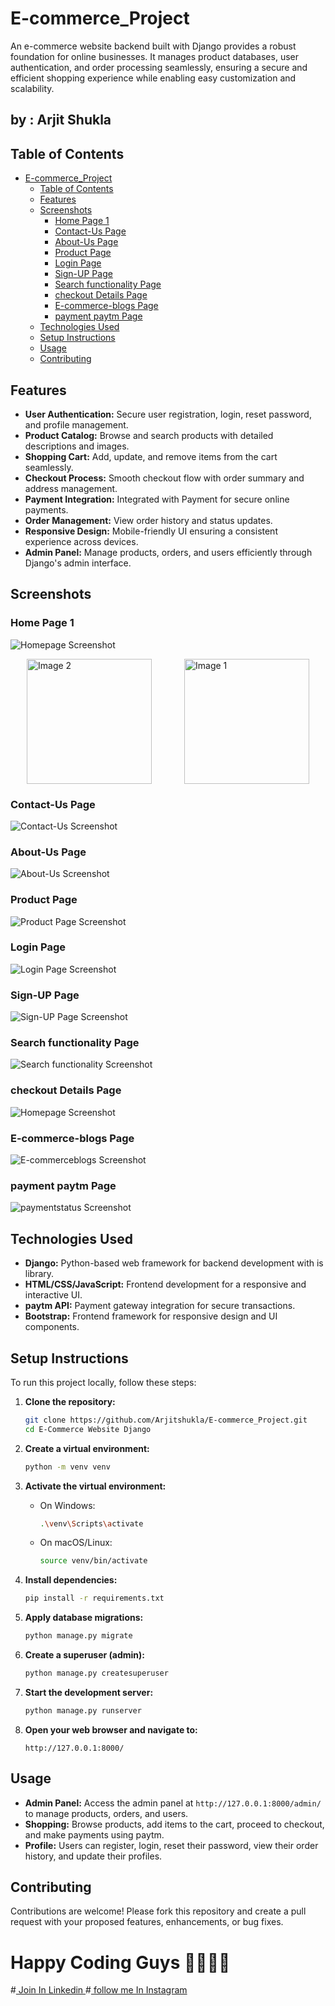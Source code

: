 # E-commerce_Project
 An e-commerce website backend built with Django provides a robust foundation for online businesses. It manages product databases, user authentication, and order processing seamlessly, ensuring a secure and efficient shopping experience while enabling easy customization and scalability.
 
 ## by : Arjit Shukla 

## Table of Contents
- [E-commerce\_Project](#e-commerce_project)
  - [Table of Contents](#table-of-contents)
  - [Features](#features)
  - [Screenshots](#screenshots)
    - [Home Page 1](#home-page-1)
    - [Contact-Us Page](#contact-us-page)
    - [About-Us Page](#about-us-page)
    - [Product Page](#product-page)
    - [Login Page](#login-page)
    - [Sign-UP Page](#sign-up-page)
    - [Search functionality Page](#search-functionality-page)
    - [checkout Details Page](#checkout-details-page)
    - [E-commerce-blogs Page](#e-commerce-blogs-page)
    - [payment paytm Page](#payment-paytm-page)
  - [Technologies Used](#technologies-used)
  - [Setup Instructions](#setup-instructions)
  - [Usage](#usage)
  - [Contributing](#contributing)


## Features
- **User Authentication:** Secure user registration, login, reset password, and profile management.
- **Product Catalog:** Browse and search products with detailed descriptions and images.
- **Shopping Cart:** Add, update, and remove items from the cart seamlessly.
- **Checkout Process:** Smooth checkout flow with order summary and address management.
- **Payment Integration:** Integrated with Payment for secure online payments.
- **Order Management:** View order history and status updates.
- **Responsive Design:** Mobile-friendly UI ensuring a consistent experience across devices.
- **Admin Panel:** Manage products, orders, and users efficiently through Django's admin interface.

## Screenshots

### Home Page 1
![Homepage Screenshot](Screenshots/Home-Django-Ecommerce-Site.png)

<div style="display: flex; justify-content: space-around;">
    <img src="Screenshots/Home-Django-Ecommerce-Site.png" alt="Image 2" width="200" height="200">
    <img src="Screenshots/Home-Django-Ecommerce-Site2.png" alt="Image 1" width="200" height="200">
</div>

### Contact-Us Page
![Contact-Us Screenshot](Screenshots/Contact-us.png)

### About-Us Page
![About-Us Screenshot](Screenshots/About-Us.png)

### Product Page
![Product Page Screenshot](Screenshots/Product.png)

### Login Page
![Login Page Screenshot](Screenshots/login.png)

### Sign-UP Page
![Sign-UP Page Screenshot](Screenshots/SignUp.png)



### Search functionality Page
![Search functionality Screenshot](Screenshots/Searchfunctionality.png)

### checkout Details Page
![Homepage Screenshot](Screenshots/checkout1.png)


<!-- ### Address Page
![Homepage Screenshot](Screenshots/E-commerce-blog.png) -->


### E-commerce-blogs Page
![E-commerceblogs Screenshot](Screenshots/E-commerce-blog.png)


### payment paytm Page
![paymentstatus Screenshot](Screenshots/paymentstatus.png)



## Technologies Used
- **Django:** Python-based web framework for backend development with is library.
- **HTML/CSS/JavaScript:** Frontend development for a responsive and interactive UI.
- **paytm API:** Payment gateway integration for secure transactions.
- **Bootstrap:** Frontend framework for responsive design and UI components.

## Setup Instructions
To run this project locally, follow these steps:

1. **Clone the repository:**
   ```bash
   git clone https://github.com/Arjitshukla/E-commerce_Project.git
   cd E-Commerce Website Django
   ```

2. **Create a virtual environment:**
   ```bash
   python -m venv venv
   ```
   
3. **Activate the virtual environment:**
   - On Windows:
     ```bash
     .\venv\Scripts\activate
     ```
   - On macOS/Linux:
     ```bash
     source venv/bin/activate
     ```

4. **Install dependencies:**
   ```bash
   pip install -r requirements.txt
   ```

5. **Apply database migrations:**
   ```bash
   python manage.py migrate
   ```

6. **Create a superuser (admin):**
   ```bash
   python manage.py createsuperuser
   ```

7. **Start the development server:**
   ```bash
   python manage.py runserver
   ```

8. **Open your web browser and navigate to:**
   ```
   http://127.0.0.1:8000/
   ```

## Usage
- **Admin Panel:** Access the admin panel at `http://127.0.0.1:8000/admin/` to manage products, orders, and users.
- **Shopping:** Browse products, add items to the cart, proceed to checkout, and make payments using paytm.
- **Profile:** Users can register, login, reset their password, view their order history, and update their profiles.

## Contributing
Contributions are welcome! Please fork this repository and create a pull request with your proposed features, enhancements, or bug fixes.


# Happy Coding Guys 👨‍💻👨‍💻

#[ Join In Linkedin ](https://www.linkedin.com/in/arjit-shukla-484911275/)
#[ follow me In Instagram ](https://www.instagram.com/__imarjit/)
